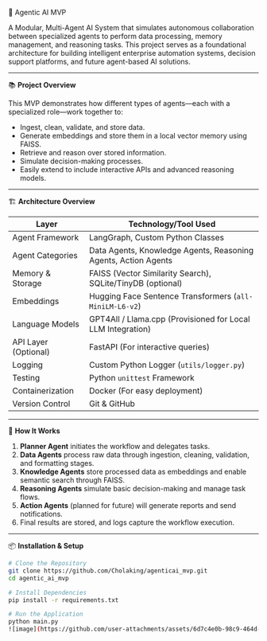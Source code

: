 🤖 Agentic AI MVP

A Modular, Multi-Agent AI System that simulates autonomous collaboration between specialized agents to perform data processing, memory management, and reasoning tasks. This project serves as a foundational architecture for building intelligent enterprise automation systems, decision support platforms, and future agent-based AI solutions.

---

📚 **Project Overview**

This MVP demonstrates how different types of agents—each with a specialized role—work together to:

- Ingest, clean, validate, and store data.
- Generate embeddings and store them in a local vector memory using FAISS.
- Retrieve and reason over stored information.
- Simulate decision-making processes.
- Easily extend to include interactive APIs and advanced reasoning models.

---
 🏗️ **Architecture Overview**

| Layer              | Technology/Tool Used                |
|--------------------|-------------------------------------|
| Agent Framework    | LangGraph, Custom Python Classes    |
| Agent Categories   | Data Agents, Knowledge Agents, Reasoning Agents, Action Agents |
| Memory & Storage   | FAISS (Vector Similarity Search), SQLite/TinyDB (optional) |
| Embeddings         | Hugging Face Sentence Transformers (`all-MiniLM-L6-v2`) |
| Language Models    | GPT4All / Llama.cpp (Provisioned for Local LLM Integration) |
| API Layer (Optional)| FastAPI (For interactive queries)  |
| Logging            | Custom Python Logger (`utils/logger.py`) |
| Testing            | Python `unittest` Framework         |
| Containerization   | Docker (For easy deployment)        |
| Version Control    | Git & GitHub                        |

---
 🚀 **How It Works**

1. **Planner Agent** initiates the workflow and delegates tasks.
2. **Data Agents** process raw data through ingestion, cleaning, validation, and formatting stages.
3. **Knowledge Agents** store processed data as embeddings and enable semantic search through FAISS.
4. **Reasoning Agents** simulate basic decision-making and manage task flows.
5. **Action Agents** (planned for future) will generate reports and send notifications.
6. Final results are stored, and logs capture the workflow execution.

---
 📦 **Installation & Setup**

```bash
# Clone the Repository
git clone https://github.com/Cholaking/agenticai_mvp.git
cd agentic_ai_mvp

# Install Dependencies
pip install -r requirements.txt

# Run the Application
python main.py
![image](https://github.com/user-attachments/assets/6d7c4e0b-98c9-464d-bd3b-fbf32b992305)
